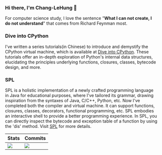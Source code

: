 ### Hi there, I'm Chang-LeHung 👋 
For computer science study, I love the sentence "**What I can not create, I do not understand**" that comes from Richard Feynman most.

### Dive into CPython
I've written a series tutorials(in Chinese) to introduce and demystify the CPython virtual machine, which is available at [Dive into CPython](https://github.com/Chang-LeHung/dive-into-cpython). These tutorials offer an in-depth exploration of Python's internal data structures, elucidating the principles underlying functions, closures, classes, bytecode design, and more.

### SPL
SPL is a holistic implementation of a newly crafted programming language in Java for educational purposes, where I've tailored its grammar, drawing inspiration from the syntaxes of Java, C/C++, Python, etc. Now I've completed both the compiler and virtual machine. It can support functions, closures, classes, decorators, functional programming, etc. SPL embodies an interactive shell to provide a better programming experience. In SPL, you can directly inspect the bytecode and exception table of a function by using the 'dis' method. Visit [SPL](https://github.com/Chang-LeHung/SPL) for more details.

|Stats|Commits|
|--|--|
|![](https://github-readme-stats.vercel.app/api?username=Chang-LeHung&show_icons=true&include_all_commits=true&theme=buefy&hide_border=true) | ![](http://github-profile-summary-cards.vercel.app/api/cards/productive-time?username=Chang-LeHung&theme=buefy&utcOffset=8) |



<!--
**Chang-LeHung/Chang-LeHung** is a ✨ _special_ ✨ repository because its `README.md` (this file) appears on your GitHub profile.
|![](https://github-readme-stats.vercel.app/api/top-langs/?username=Chang-LeHung&theme=buefy&hide_border=true) | ![](http://github-profile-summary-cards.vercel.app/api/cards/most-commit-language?username=Chang-LeHung&theme=flag_india) |
Here are some ideas to get you started:

- 🔭 I’m currently working on ...
- 🌱 I’m currently learning ...
- 👯 I’m looking to collaborate on ...
- 🤔 I’m looking for help with ...
- 💬 Ask me about ...
- 📫 How to reach me: ...
- 😄 Pronouns: ...
- ⚡ Fun fact: ...
-->
